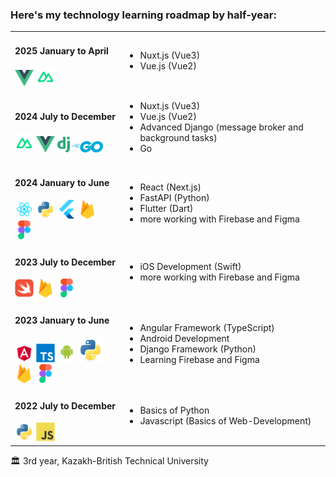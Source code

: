 <h3>Here's my technology learning roadmap by half-year:</h3>

<table>
<tr>
<td>
<h4>2025 January to April</h4>

<div>
<img src="assets/vue.png" width="30"/>
<img src="assets/nuxt.svg" width="30"/>
</div>

</td>
<td>
    <ul>
        <li>Nuxt.js (Vue3)</li>
        <li>Vue.js (Vue2)</li>
    </ul>
</td>
</tr>

<tr>
<td>
<h4>2024 July to December</h4>

<div>
<img src="assets/nuxt.svg" width="30"/>
<img src="assets/vue.png" width="30"/>
<img src="assets/django.png" width="20"/>
<img src="assets/go.png" width="50"/>
</div>

</td>
<td>
    <ul>
    <li>Nuxt.js (Vue3)</li>
    <li>Vue.js (Vue2)</li>
    <li>Advanced Django (message broker and background tasks)</li>
    <li>Go</li>
    </ul>
</td>
</tr>

<tr>
<td>
<h4>2024 January to June</h4>

<div>
<img src="assets/react.svg" width="30"/>
<img src="assets/python-original.svg" width="30"/>
<img src="assets/flutterio-icon.svg" width="30"/>
<img src="assets/firebase-icon.svg" width="30"/>
<img src="assets/figma-icon.svg" width="30"/>
</div>

</td>
<td>
    <ul>
    <li>React (Next.js)</li>
    <li>FastAPI (Python)</li>
    <li>Flutter (Dart)</li>
    <li>more working with Firebase and Figma</li>
    </ul>
</td>
</tr>

<tr>
<td>

<h4>2023 July to December</h4>
<div>
<img src="assets/swift-original.svg" width="30"/>
<img src="assets/firebase-icon.svg" width="30"/>
<img src="assets/figma-icon.svg" width="30"/>
</div>

</td>
<td>
    <ul>
    <li>iOS Development (Swift)</li>
    <li>more working with Firebase and Figma</li>
    </ul>
</td>
</tr>

<tr>
<td>

<h4>2023 January to June</h4>
<div>
<img src="assets/angular.svg" width="30"/>
<img src="assets/typescript-original.svg" width="30"/>
<img src="assets/android-original-wordmark.svg" width="30"/>
<img src="assets/python-original.svg" width="40"/>
<img src="assets/firebase-icon.svg" width="30"/>
<img src="assets/figma-icon.svg" width="30"/>
</div>

</td>
<td>
    <ul>
    <li>Angular Framework (TypeScript)</li>
    <li>Android Development</li>
    <li>Django Framework (Python)</li>
    <li>Learning Firebase and Figma</li>
    </ul>
</td>
</tr>

<tr>
<td>


<h4>2022 July to December</h4>
<div>
<img src="assets/python-original.svg" width="30"/>
<img src="assets/javascript-original.svg" width="30"/>
</div>

</td>
<td>
    <ul>
    <li>Basics of Python</li>
    <li>Javascript (Basics of Web-Development)</li>
    </ul>
</td>
</tr>

</table>

🏛️ 3rd year, Kazakh-British Technical University
